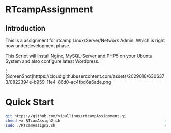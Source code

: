 RTcampAssignment
==================

## Introduction

This is a assignment for rtcamp Linux/Server/Network Admin. Which is right now underdevelopment phase.

This Script will install Nginx, MySQL-Server and PHP5 on your Ubuntu System and also configure latest Wordpress. 

![ScreenShot]htttps://cloud.githubusercontent.com/assets/2029018/6306373/0822394e-b959-11e4-86d0-ac4fbd6a6ade.png


# Quick Start
```bash
git https://github.com/vipullinux/rtcampAssignment.gi		              #To clone the code 
chmod +x RTcamAssign2.sh                                              #Set Executable Permission
sudo ./RTcamAssign2.sh                                                #To run the script
